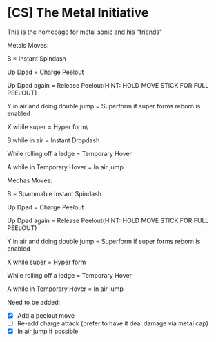# [CS] The Metal Initiative
This is the homepage for metal sonic and his "friends"

Metals Moves:

B = Instant Spindash

Up Dpad = Charge Peelout

Up Dpad again = Release Peelout(HINT: HOLD MOVE STICK FOR FULL PEELOUT)

Y in air and doing double jump = Superform if super forms reborn is enabled

X while super = Hyper form\

B while in air = Instant Dropdash

While rolling off a ledge = Temporary Hover

A while in Temporary Hover = In air jump

Mechas Moves:

B = Spammable Instant Spindash

Up Dpad = Charge Peelout

Up Dpad again = Release Peelout(HINT: HOLD MOVE STICK FOR FULL PEELOUT)

Y in air and doing double jump = Superform if super forms reborn is enabled

X while super = Hyper form

While rolling off a ledge = Temporary Hover

A while in Temporary Hover = In air jump

Need to be added:<br/>
- [x] Add a peelout move<br/>
- [ ] Re-add charge attack (prefer to have it deal damage via metal cap)<br/>
- [x] In air jump if possible
